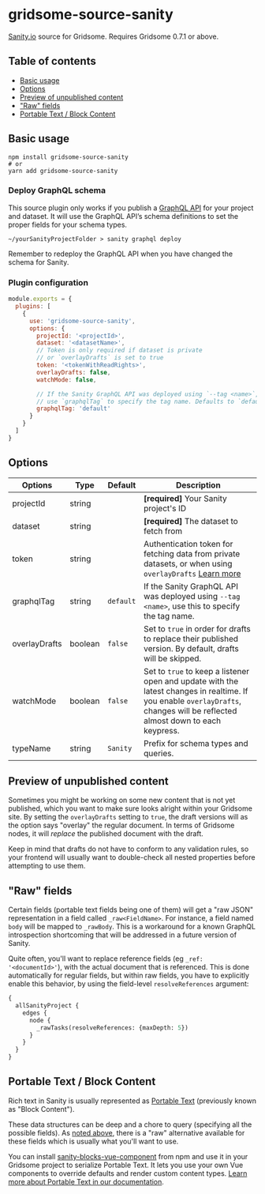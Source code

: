 # gridsome-source-sanity

[Sanity.io](https://www.sanity.io/) source for Gridsome. Requires Gridsome 0.7.1 or above.

## Table of contents

- [Basic usage](#basic-usage)
- [Options](#options)
- [Preview of unpublished content](#preview-of-unpublished-content)
- ["Raw" fields](#raw-fields)
- [Portable Text / Block Content](#portable-text--block-content)

## Basic usage

```shell
npm install gridsome-source-sanity
# or
yarn add gridsome-source-sanity
```

### Deploy GraphQL schema

This source plugin only works if you publish a [GraphQL API](https://www.sanity.io/docs/data-store/graphql) for your project and dataset. It will use the GraphQL API’s schema definitions to set the proper fields for your schema types.

```shell
~/yourSanityProjectFolder > sanity graphql deploy
```

Remember to redeploy the GraphQL API when you have changed the schema for Sanity.

### Plugin configuration

```javascript
module.exports = {
  plugins: [
    {
      use: 'gridsome-source-sanity',
      options: {
        projectId: '<projectId>',
        dataset: '<datasetName>',
        // Token is only required if dataset is private
        // or `overlayDrafts` is set to true
        token: '<tokenWithReadRights>',
        overlayDrafts: false,
        watchMode: false,

        // If the Sanity GraphQL API was deployed using `--tag <name>`,
        // use `graphqlTag` to specify the tag name. Defaults to `default`.
        graphqlTag: 'default'
      }
    }
  ]
}
```

## Options

| Options       | Type    | Default   | Description                                                                                                                                                                  |
| ------------- | ------- | --------- | ---------------------------------------------------------------------------------------------------------------------------------------------------------------------------- |
| projectId     | string  |           | **[required]** Your Sanity project's ID                                                                                                                                      |
| dataset       | string  |           | **[required]** The dataset to fetch from                                                                                                                                     |
| token         | string  |           | Authentication token for fetching data from private datasets, or when using `overlayDrafts` [Learn more](https://www.sanity.io/docs/http-auth)                               |
| graphqlTag    | string  | `default` | If the Sanity GraphQL API was deployed using `--tag <name>`, use this to specify the tag name.                                                                               |
| overlayDrafts | boolean | `false`   | Set to `true` in order for drafts to replace their published version. By default, drafts will be skipped.                                                                    |
| watchMode     | boolean | `false`   | Set to `true` to keep a listener open and update with the latest changes in realtime. If you enable `overlayDrafts`, changes will be reflected almost down to each keypress. |
| typeName      | string  | `Sanity`  | Prefix for schema types and queries.                                                                                                                                         |

## Preview of unpublished content

Sometimes you might be working on some new content that is not yet published, which you want to make sure looks alright within your Gridsome site. By setting the `overlayDrafts` setting to `true`, the draft versions will as the option says "overlay" the regular document. In terms of Gridsome nodes, it will _replace_ the published document with the draft.

Keep in mind that drafts do not have to conform to any validation rules, so your frontend will usually want to double-check all nested properties before attempting to use them.

## "Raw" fields

Certain fields (portable text fields being one of them) will get a "raw JSON" representation in a field called `_raw<FieldName>`. For instance, a field named `body` will be mapped to `_rawBody`. This is a workaround for a known GraphQL introspection shortcoming that will be addressed in a future version of Sanity.

Quite often, you'll want to replace reference fields (eg `_ref: '<documentId>'`), with the actual document that is referenced. This is done automatically for regular fields, but within raw fields, you have to explicitly enable this behavior, by using the field-level `resolveReferences` argument:

```graphql
{
  allSanityProject {
    edges {
      node {
        _rawTasks(resolveReferences: {maxDepth: 5})
      }
    }
  }
}
```

## Portable Text / Block Content

Rich text in Sanity is usually represented as [Portable Text](https://www.portabletext.org/) (previously known as "Block Content").

These data structures can be deep and a chore to query (specifying all the possible fields). As [noted above](#raw-fields), there is a "raw" alternative available for these fields which is usually what you'll want to use.

You can install [sanity-blocks-vue-component](https://github.com/rdunk/sanity-blocks-vue-component) from npm and use it in your Gridsome project to serialize Portable Text. It lets you use your own Vue components to override defaults and render custom content types. [Learn more about Portable Text in our documentation](https://www.sanity.io/docs/content-studio/what-you-need-to-know-about-block-text).
